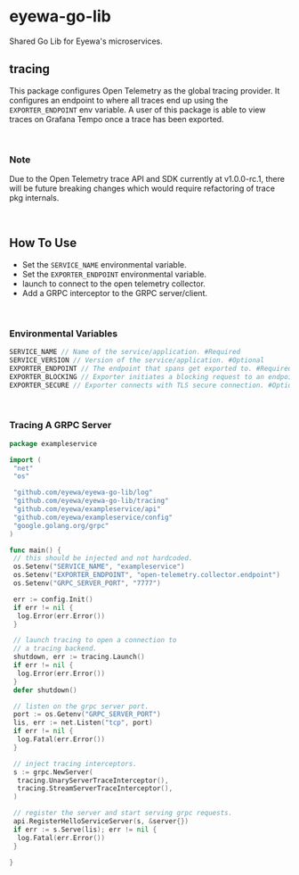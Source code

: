 # eyewa-go-lib

Shared Go Lib for Eyewa's microservices.

## tracing

This package configures Open Telemetry as the global tracing provider. It configures an endpoint to where all traces end up using the `EXPORTER_ENDPOINT` env variable. A user of this package is able to view traces on Grafana Tempo once a trace has been exported.

</br>

### Note

Due to the Open Telemetry trace API and SDK currently at v1.0.0-rc.1, there will be future breaking changes which would require refactoring of trace pkg internals.

</br>

## How To Use

- Set the `SERVICE_NAME` environmental variable.
- Set the `EXPORTER_ENDPOINT` environmental variable.
- launch to connect to the open telemetry collector.
- Add a GRPC interceptor to the GRPC server/client.

</br>

### Environmental Variables

```go
SERVICE_NAME // Name of the service/application. #Required
SERVICE_VERSION // Version of the service/application. #Optional
EXPORTER_ENDPOINT // The endpoint that spans get exported to. #Required
EXPORTER_BLOCKING // Exporter initiates a blocking request to an endpoint. #Optional
EXPORTER_SECURE // Exporter connects with TLS secure connection. #Optional
```

</br>

### Tracing A GRPC Server

```go
package exampleservice

import (
 "net"
 "os"

 "github.com/eyewa/eyewa-go-lib/log"
 "github.com/eyewa/eyewa-go-lib/tracing"
 "github.com/eyewa/exampleservice/api"
 "github.com/eyewa/exampleservice/config"
 "google.golang.org/grpc"
)

func main() {
 // this should be injected and not hardcoded.
 os.Setenv("SERVICE_NAME", "exampleservice")
 os.Setenv("EXPORTER_ENDPOINT", "open-telemetry.collector.endpoint")
 os.Setenv("GRPC_SERVER_PORT", "7777")

 err := config.Init()
 if err != nil {
  log.Error(err.Error())
 }

 // launch tracing to open a connection to
 // a tracing backend.
 shutdown, err := tracing.Launch()
 if err != nil {
  log.Error(err.Error())
 }
 defer shutdown()

 // listen on the grpc server port.
 port := os.Getenv("GRPC_SERVER_PORT")
 lis, err := net.Listen("tcp", port)
 if err != nil {
  log.Fatal(err.Error())
 }

 // inject tracing interceptors.
 s := grpc.NewServer(
  tracing.UnaryServerTraceInterceptor(),
  tracing.StreamServerTraceInterceptor(),
 )

 // register the server and start serving grpc requests.
 api.RegisterHelloServiceServer(s, &server{})
 if err := s.Serve(lis); err != nil {
  log.Fatal(err.Error())
 }

}

```

</br>
